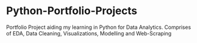 # Python-Portfolio-Projects
Portfolio Project aiding my learning in Python for Data Analytics. Comprises of EDA, Data Cleaning, Visualizations, Modelling and Web-Scraping
